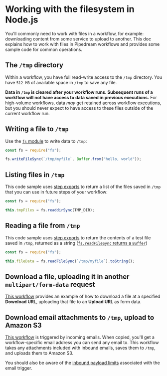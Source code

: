 # Working with the filesystem in Node.js

You'll commonly need to work with files in a workflow, for example: downloading content from some service to upload to another. This doc explains how to work with files in Pipedream workflows and provides some sample code for common operations.

## The `/tmp` directory

Within a workflow, you have full read-write access to the `/tmp` directory. You have `512 MB` of available space in `/tmp` to save any file.

**Data in `/tmp` is cleared after your workflow runs. Subsequent runs of a workflow will not have access to data saved in previous executions.** For high-volume workflows, data _may_ get retained across workflow executions, but you should never expect to have access to these files outside of the current workflow run.

## Writing a file to `/tmp`

Use the [`fs` module](https://nodejs.org/api/fs.html) to write data to `/tmp`:

```javascript
const fs = require("fs");

fs.writeFileSync(`/tmp/myfile`, Buffer.from("hello, world"));
```

## Listing files in `/tmp`

This code sample uses [step exports](/workflows/steps/#step-exports) to return a list of the files saved in `/tmp` that you can use in future steps of your workflow:

```javascript
const fs = require("fs");

this.tmpFiles = fs.readdirSync(TMP_DIR);
```

## Reading a file from `/tmp`

This code sample uses [step exports](/workflows/steps/#step-exports) to return the contents of a test file saved in `/tmp`, returned as a string ([`fs.readFileSync` returns a `Buffer`](https://nodejs.org/api/fs.html#fs_fs_readfilesync_path_options))

```javascript
const fs = require("fs");

this.fileData = fs.readFileSync(`/tmp/myfile`).toString();
```

## Download a file, uploading it in another `multipart/form-data` request

[This workflow](https://pipedream.com/@dylburger/download-file-then-upload-file-via-multipart-form-data-request-p_QPCx7p/edit) provides an example of how to download a file at a specified **Download URL**, uploading that file to an **Upload URL** as form data.

## Download email attachments to `/tmp`, upload to Amazon S3

[This workflow](https://pipedream.com/@dylan/upload-email-attachments-to-s3-p_V9CGAQ/edit) is triggered by incoming emails. When copied, you'll get a workflow-specific email address you can send any email to. This workflow takes any attachments included with inbound emails, saves them to `/tmp`, and uploads them to Amazon S3.

You should also be aware of the [inbound payload limits](/limits/#email-triggers) associated with the email trigger.

